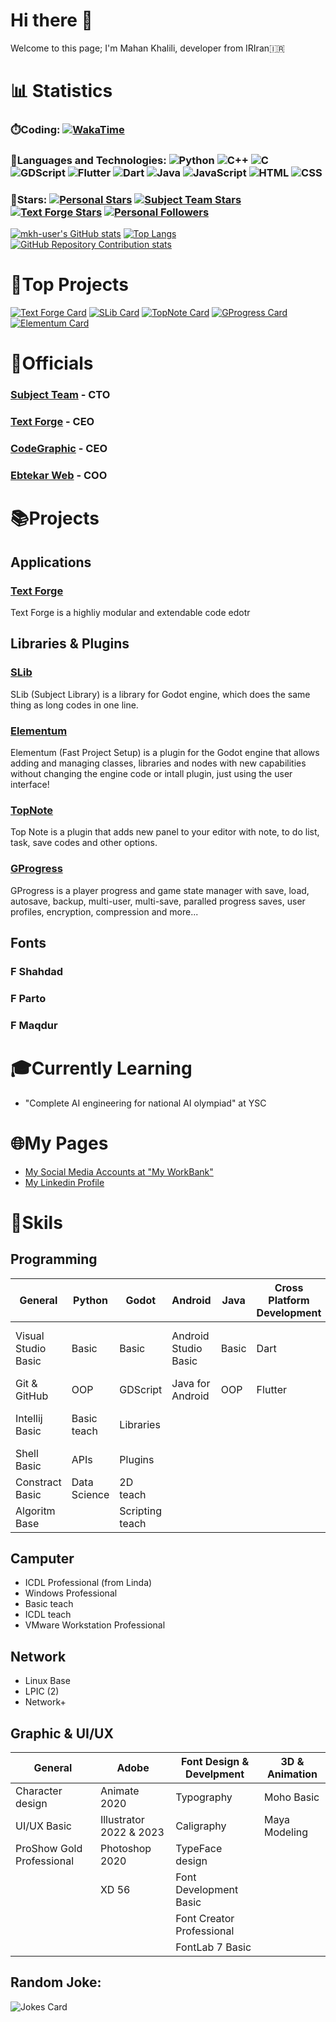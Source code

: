 
# Hi there 👋

Welcome to this page; I'm Mahan Khalili, developer from IRIran🇮🇷

# 📊 Statistics

### ⏱️Coding: [![WakaTime](https://wakatime.com/badge/user/2d338125-04d1-4845-afab-1079f7117f8f.svg)](https://wakatime.com/@2d338125-04d1-4845-afab-1079f7117f8f)

### 🧰Languages and Technologies: ![Python](https://img.shields.io/badge/Python-l?style=flat&logo=python&logoColor=ffdc52&color=3c78a9) ![C++](https://img.shields.io/badge/C%2B%2B-l?style=flat&logo=c%2B%2B&color=004283) ![C](https://img.shields.io/badge/C-l?style=flat&logo=c&color=004283) ![GDScript](https://img.shields.io/badge/GDScript-l?style=flat&logo=godotengine&color=EEEEEE) ![Flutter](https://img.shields.io/badge/Flutter-l?style=flat&logo=flutter&logoColor=06589c&color=46d1fe) ![Dart](https://img.shields.io/badge/Dart-l?style=flat&logo=dart&logoColor=06589c&color=46d1fe) ![Java](https://img.shields.io/badge/Java-l?style=flat&color=ec2025) ![JavaScript](https://img.shields.io/badge/JavaScript-l?style=flat&logo=javascript&color=B0B000&logoColor=FFFFFF) ![HTML](https://img.shields.io/badge/HTML-l?style=flat&logo=html5&color=EEEEEE) ![CSS](https://img.shields.io/badge/CSS-l?style=flat&logo=css&color=EEEEEE&logoColor=0000F0)

### 🌟Stars: [![Personal Stars](https://img.shields.io/github/stars/mkh-user?style=flat&label=Personal%20Stars&color=FFFF00)](https://github.com/mkh-user) [![Subject Team Stars](https://img.shields.io/github/stars/Subject-Team?style=flat&label=Stars%20At%20Subject%20Team&color=FFFF00)](https://github.com/Subject-Team)  [![Text Forge Stars](https://img.shields.io/github/stars/text-forge?style=flat&label=Stars%20At%20Text%20Forge&color=FFFF00)](https://github.com/text-forge) [![Personal Followers](https://img.shields.io/github/followers/mkh-user?label=Followers&style=flat&color=0000FF)](https://github.com/mkh-user) 

[![mkh-user's GitHub stats](https://github-readme-stats.vercel.app/api?username=mkh-user&hide=stars&show=discussions_started,prs_merged,prs_merged_percentage&show_icons=true&rank_icon=github&include_all_commits=true&bg_color=30,155798,15757b,159858&title_color=fff&text_color=fff&icon_color=fff)](https://github.com/mkh-user)
[![Top Langs](https://github-readme-stats.vercel.app/api/top-langs/?username=mkh-user&custom_title=Top%20Langs%20(Personal%20Projects)&layout=compact&size_weight=1&count_weight=0&bg_color=30,155798,15757b,159858&title_color=fff&text_color=fff&icon_color=fff)](https://github.com/mkh-user)
[![GitHub Repository Contribution stats](https://github-contributor-stats.vercel.app/api?username=mkh-user&hide_contributor_rank=false&order_by=contributions&hide=B&bg_color=30,155798,15757b,159858&title_color=fff&text_color=fff&icon_color=fff)](https://github.com/mkh-user) 

# 🏅Top Projects
[![Text Forge Card](https://github-readme-stats.vercel.app/api/pin/?username=text-forge&repo=text-forge&show_icons=true&bg_color=30,155798,15757b,159857&title_color=fff&text_color=fff&icon_color=fff)](https://github.com/text-forge/text-forge)
[![SLib Card](https://github-readme-stats.vercel.app/api/pin/?username=subject-team&repo=slib&show_icons=true&bg_color=30,155798,15757b,159857&title_color=fff&text_color=fff&icon_color=fff)](https://github.com/subject-team/slib)
[![TopNote Card](https://github-readme-stats.vercel.app/api/pin/?username=mkh-user&repo=topnote&show_icons=true&bg_color=30,155798,15757b,159857&title_color=fff&text_color=fff&icon_color=fff)](https://github.com/mkh-user/topnote)
[![GProgress Card](https://github-readme-stats.vercel.app/api/pin/?username=mkh-user&repo=gprogress&show_icons=true&bg_color=30,155798,15757b,159857&title_color=fff&text_color=fff&icon_color=fff)](https://github.com/mkh-user/gprogress)
[![Elementum Card](https://github-readme-stats.vercel.app/api/pin/?username=mkh-user&repo=elementum&show_icons=true&bg_color=30,155798,15757b,159857&title_color=fff&text_color=fff&icon_color=fff)](https://github.com/mkh-user/elementum)

# 👥Officials

### [Subject Team](https://github.com/subject-team) - CTO

### [Text Forge](https://github.com/text-forge) - CEO

### [CodeGraphic](https://eitaa.com/codegraphic) - CEO

### [Ebtekar Web](https://github.com/EbtekarWeb) - COO

# 📚Projects
## Applications
### [Text Forge](https://github.com/text-forge/text-forge)
  Text Forge is a highliy modular and extendable code edotr

## Libraries & Plugins
### [SLib](https://github.com/Subject-Team/SLib)
  SLib (Subject Library) is a library for Godot engine, which does the same thing as long codes in one line.
### [Elementum](https://github.com/mkh-user/Elementum)
  Elementum (Fast Project Setup) is a plugin for the Godot engine that allows adding and managing classes, libraries and nodes with new capabilities without changing the engine code or intall plugin, just using the user interface!
### [TopNote](https://github.com/mkh-user/TopNote)
  Top Note is a plugin that adds new panel to your editor with note, to do list, task, save codes and other options.
### [GProgress](https://github.com/mkh-user/GProgress)
  GProgress is a player progress and game state manager with save, load, autosave, backup, multi-user, multi-save, paralled progress saves, user profiles, encryption, compression and more...

## Fonts
### F Shahdad
### F Parto
### F Maqdur

# 🎓Currently Learning
- "Complete AI engineering for national AI olympiad" at YSC

# 🌐My Pages
- [My Social Media Accounts at "My WorkBank"](https://soo.is/wqLGri)
- [My Linkedin Profile](https://www.linkedin.com/in/mahan-khalili-s/)

# 🏅Skils
## Programming
|General|Python|Godot|Android|Java|Cross Platform Development|AI|
|-------|------|-----|-------|----|--------------------------|--|
|Visual Studio Basic|Basic|Basic|Android Studio Basic|Basic|Dart|Special Math for Machine learning|
|Git & GitHub|OOP|GDScript|Java for Android|OOP|Flutter|Decision tree|
|Intellij Basic|Basic teach|Libraries||||Artificial neural networks|
|Shell Basic|APIs|Plugins|||||
|Constract Basic|Data Science|2D teach|||||
|Algoritm Base||Scripting teach|||||

## Camputer
- ICDL Professional (from Linda)
- Windows Professional
- Basic teach
- ICDL teach
- VMware Workstation Professional
## Network
- Linux Base
- LPIC (2)
- Network+
## Graphic & UI/UX
|General|Adobe|Font Design & Develpment|3D & Animation|
|-------|-----|------------------------|--------------|
|Character design|Animate 2020|Typography|Moho Basic
|UI/UX Basic|Illustrator 2022 & 2023|Caligraphy|Maya Modeling
|ProShow Gold Professional|Photoshop 2020|TypeFace design
||XD 56|Font Development Basic
|||Font Creator Professional
|||FontLab 7 Basic

## Random Joke:
![Jokes Card](https://readme-jokes.vercel.app/api)
